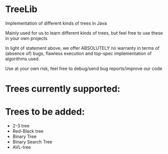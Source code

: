 # TreeLib
Implementation of different kinds of trees in Java

Mainly used for us to learn different kinds of trees, but feel free to use these in your own projects

In light of statement above, we offer ABSOLUTELY no warranty in terms of (absence of) bugs, flawless execution and top-spec implementation of algorithms used. 

Use at your own risk, feel free to debug/send bug reports/improve our code

# Trees currently supported:


# Trees to be added:
- 2-3 tree
- Red-Black tree
- Binary Tree
- Binary Search Tree
- AVL-tree
